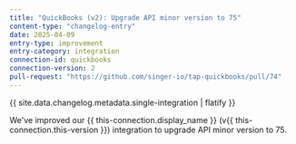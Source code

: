 ```yaml
---
title: "QuickBooks (v2): Upgrade API minor version to 75"
content-type: "changelog-entry"
date: 2025-04-09
entry-type: improvement
entry-category: integration
connection-id: quickbooks
connection-version: 2
pull-request: "https://github.com/singer-io/tap-quickbooks/pull/74"
---
```

{{ site.data.changelog.metadata.single-integration | flatify }}

We've improved our {{ this-connection.display_name }} (v{{ this-connection.this-version }}) integration to upgrade API minor version to 75.